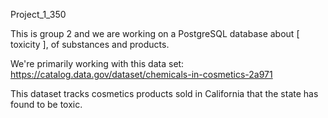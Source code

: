 Project_1_350

This is group 2 and we are working on a PostgreSQL database about [ toxicity ], of 
substances and products.

We're primarily working with this data set: https://catalog.data.gov/dataset/chemicals-in-cosmetics-2a971

This dataset tracks cosmetics products sold in California that the state has found to be toxic.
